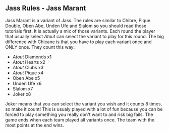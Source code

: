 ## Jass Rules - Jass Marant

Jass Marant is a variant of Jass. The rules are similar to Chibre, Pique Double, Oben Abe, Unden Ufe and Slalom so you should read those tutorials first.
It is actually a mix of those variants. Each round the player that usually select *Atout* can select the variant to play for this round.
The big difference with Chicane is that you have to play each variant once and ONLY once. They count this way:
- *Atout* Diamonds x1
- *Atout* Hearts x2
- *Atout* Clubs x3
- *Atout* Pique x4
- Oben Abe x5
- Unden Ufe x6
- Slalom x7
- Joker x8

Joker means that you can select the variant you wish and it counts 8 times, so make it count! This is usualy played with a lot of fun because you can be forced to play something you really don't want to and risk big fails. The game ends when each team played all variants once. The team with the most points at the end wins.